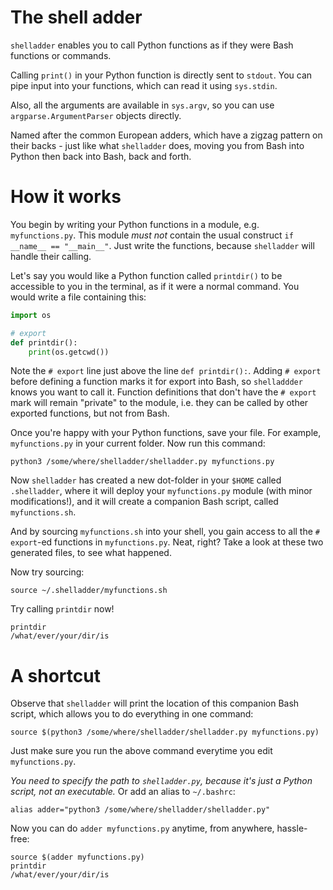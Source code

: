 # The shell adder
`shelladder` enables you to call Python functions as if they were Bash
functions or commands.

Calling `print()` in your Python function is directly sent to `stdout`. You can
pipe input into your functions, which can read it using `sys.stdin`.

Also, all the arguments are available in `sys.argv`, so you can use
`argparse.ArgumentParser` objects directly.

Named after the common European adders, which have a zigzag pattern on their
backs - just like what `shelladder` does, moving you from Bash into Python then
back into Bash, back and forth.


# How it works
You begin by writing your Python functions in a module, e.g. `myfunctions.py`.
This module _must not_ contain the usual construct `if __name__ == "__main__"`.
Just write the functions, because `shelladder` will handle their calling.

Let's say you would like a Python function called `printdir()` to be accessible
to you in the terminal, as if it were a normal command. You would write a file
containing this:

```python
import os

# export
def printdir():
    print(os.getcwd())
```

Note the `# export` line just above the line `def printdir():`. Adding `#
export` before defining a function marks it for export into Bash, so
`shelladdder` knows you want to call it. Function definitions that don't have
the `# export` mark will remain "private" to the module, i.e. they can be
called by other exported functions, but not from Bash.

Once you're happy with your Python functions, save your file. For example,
`myfunctions.py` in your current folder. Now run this command:

```
python3 /some/where/shelladder/shelladder.py myfunctions.py
```

Now `shelladder` has created a new dot-folder in your `$HOME` called
`.shelladder`, where it will deploy your `myfunctions.py` module (with minor
modifications!), and it will create a companion Bash script, called
`myfunctions.sh`.

And by sourcing `myfunctions.sh` into your shell, you gain access to
all the `# export`-ed functions in `myfunctions.py`. Neat, right? Take a look at
these two generated files, to see what happened.

Now try sourcing:

```
source ~/.shelladder/myfunctions.sh
```

Try calling `printdir` now!

```
printdir
/what/ever/your/dir/is
```


# A shortcut
Observe that `shelladder` will print the location of this companion Bash
script, which allows you to do everything in one command:

```
source $(python3 /some/where/shelladder/shelladder.py myfunctions.py)
```

Just make sure you run the above command everytime you edit `myfunctions.py`.

_You need to specify the path to `shelladder.py`, because it's just a Python
script, not an executable._ Or add an alias to `~/.bashrc`:

```
alias adder="python3 /some/where/shelladder/shelladder.py"
```

Now you can do `adder myfunctions.py` anytime, from anywhere, hassle-free:

```
source $(adder myfunctions.py)
printdir
/what/ever/your/dir/is
```
